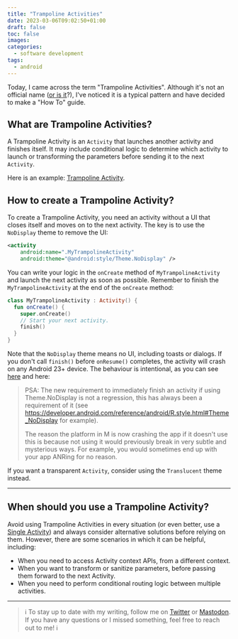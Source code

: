```yaml
---
title: "Trampoline Activities"
date: 2023-03-06T09:02:50+01:00
draft: false
toc: false
images:
categories:
  - software development
tags:
  - android
---
```


Today, I came across the term "Trampoline Activities". Although it's not an official name ([or is it](https://developer.android.com/about/versions/12/behavior-changes-12#notification-trampolines)?), I've noticed it is a typical pattern and have decided to make a "How To" guide.

## What are Trampoline Activities?

A Trampoline Activity is an `Activity` that launches another activity and finishes itself. It may include conditional logic to determine which activity to launch or transforming the parameters before sending it to the next `Activity`.

Here is an example: [Trampoline Activity](https://android.googlesource.com/platform/packages/apps/ManagedProvisioning/+/b949b1f/src/com/android/managedprovisioning/TrampolineActivity.java).

## How to create a Trampoline Activity?

To create a Trampoline Activity, you need an activity without a UI that closes itself and moves on to the next activity. The key is to use the `NoDisplay` theme to remove the UI:

```xml
<activity
    android:name=".MyTrampolineActivity"
    android:theme="@android:style/Theme.NoDisplay" />
```

You can write your logic in the `onCreate` method of `MyTrampolineActivity` and launch the next activity as soon as possible. Remember to finish the `MyTrampolineActivity` at the end of the `onCreate` method:

```kotlin
class MyTrampolineActivity : Activity() {
  fun onCreate() {
    super.onCreate()
    // Start your next activity.
    finish()
  }
}
```

Note that the `NoDisplay` theme means no UI, including toasts or dialogs. If you don't call `finish()` before `onResume()` completes, the activity will crash on any Android 23+ device. The behaviour is intentional, as you can see [here](https://web.archive.org/web/20151116170752/https://code.google.com/p/android-developer-preview/issues/detail?id=2353) and here:

> PSA: The new requirement to immediately finish an activity if using Theme.NoDisplay is not a regression, this has always been a requirement of it (see https://developer.android.com/reference/android/R.style.html#Theme_NoDisplay for example).
>
> The reason the platform in M is now crashing the app if it doesn't use this is because not using it would previously break in very subtle and mysterious ways. For example, you would sometimes end up with your app ANRing for no reason.

If you want a transparent `Activity`, consider using the `Translucent` theme instead.

---

## When should you use a Trampoline Activity?

Avoid using Trampoline Activities in every situation (or even better, use a [Single Activity](https://www.youtube.com/watch?v=2k8x8V77CrU)) and always consider alternative solutions before relying on them. However, there are some scenarios in which it can be helpful, including:
* When you need to access Activity context APIs, from a different context.
* When you want to transform or sanitize parameters, before passing them forward to the next Activity.
* When you need to perform conditional routing logic between multiple activities.

---

> ℹ️ To stay up to date with my writing, follow me on [Twitter](https://twitter.com/marcellogalhard) or [Mastodon](http://androiddev.social/@mg). If you have any questions or I missed something, feel free to reach out to me! ℹ️
